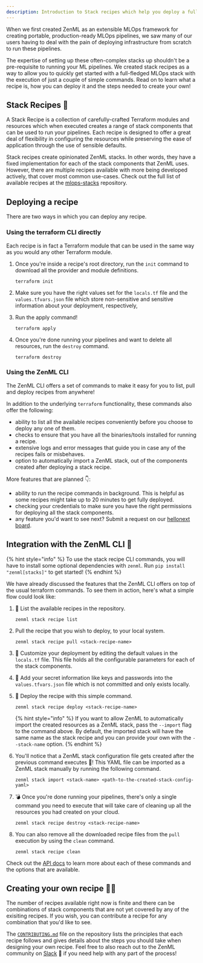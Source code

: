 ```yaml
---
description: Introduction to Stack recipes which help you deploy a full MLOps stack in minutes!
---
```


When we first created ZenML as an extensible MLOps framework for creating portable, production-ready MLOps pipelines, we saw many of our users having to deal with the pain of deploying infrastructure from scratch to run these pipelines. 

The expertise of setting up these often-complex stacks up shouldn't be a pre-requisite to running your ML pipelines. We created stack recipes as a way to allow you to quickly get started with a full-fledged MLOps stack with the execution of just a couple of simple commands. Read on to learn what a recipe is, how you can deploy it and the steps needed to create your own!

## Stack Recipes 🍱

A Stack Recipe is a collection of carefully-crafted Terraform modules and resources which when executed creates a range of stack components that can be used to run your pipelines. Each recipe is designed to offer a great deal of flexibility in configuring the resources while preserving the ease of application through the use of sensible defaults.

Stack recipes create opinionated ZenML stacks. In other words, they have a fixed implementation for each of the stack components that ZenML uses. However, there are multiple recipes available with more being developed actively, that cover most common use-cases. Check out the full list of available recipes at the [mlops-stacks](https://github.com/zenml-io/mlops-stacks) repository.

## Deploying a recipe

There are two ways in which you can deploy any recipe.

### Using the terraform CLI directly

Each recipe is in fact a Terraform module that can be used in the same way as you would any other Terraform module.

1. Once you're inside a recipe's root directory, run the `init` command to download all the provider and module definitions.

    ```
    terraform init
    ```

2. Make sure you have the right values set for the `locals.tf` file and the `values.tfvars.json` file which store non-sensitive and sensitive information about your deployment, respectively,

3. Run the apply command!

    ```
    terraform apply
    ```

4. Once you're done running your pipelines and want to delete all resources, run the `destroy` command.

    ```
    terraform destroy
    ```

### Using the ZenML CLI

The ZenML CLI offers a set of commands to make it easy for you to list, pull and deploy recipes from anywhere!

In addition to the underlying `terraform` functionality, these commands also offer the following:

- ability to list all the available recipes conveniently before you choose to deploy any one of them.
- checks to ensure that you have all the binaries/tools installed for running a recipe.
- extensive logs and error messages that guide you in case any of the recipes fails or misbehaves.
- option to automatically import a ZenML stack, out of the components created after deploying a stack recipe.

More features that are planned 👇: 
- ability to run the recipe commands in background. This is helpful as some recipes might take up to 20 minutes to get fully deployed.
- checking your credentials to make sure you have the right permissions for deploying all the stack components.
- any feature you'd want to see next? Submit a request on our [hellonext board](https://zenml.hellonext.co/roadmap).


## Integration with the ZenML CLI 🙏

{% hint style="info" %}
To use the stack recipe CLI commands, you will have to install some optional dependencies with `zenml`. 
Run `pip install "zenml[stacks]"` to get started! 
{% endhint %}

We have already discussed the features that the ZenML CLI offers on top of the usual terraform commands. To see them in action, here's what a simple flow could look like:

1. 📃 List the available recipes in the repository.

    ```
    zenml stack recipe list
    ```

2. Pull the recipe that you wish to deploy, to your local system.

    ```
    zenml stack recipe pull <stack-recipe-name>
    ``` 

3. 🎨 Customize your deployment by editing the default values in the `locals.tf` file. This file holds all the configurable parameters for each of the stack components.

4. 🔐 Add your secret information like keys and passwords into the `values.tfvars.json` file which is not committed and only exists locally.

5. 🚀 Deploy the recipe with this simple command.

    ```
    zenml stack recipe deploy <stack-recipe-name>
    ```

    {% hint style="info" %}
    If you want to allow ZenML to automatically import the created resources as a ZenML stack, pass the `--import` flag to the command above. By default, the imported stack will have the same name as the stack recipe and you can provide your own with the `--stack-name` option.
    {% endhint %}

6. You'll notice that a ZenML stack configuration file gets created after the previous command executes 🤯! This YAML file can be imported as a ZenML stack manually by running the following command.

    ```
    zenml stack import <stack-name> <path-to-the-created-stack-config-yaml>
    ```

7. 💣 Once you're done running your pipelines, there's only a single command you need to execute that will take care of cleaning up all the resources you had created on your cloud. 

    ```
    zenml stack recipe destroy <stack-recipe-name>
    ```

8. You can also remove all the downloaded recipe files from the `pull` execution by using the `clean` command.

    ```
    zenml stack recipe clean
    ```

Check out the [API docs](https://apidocs.zenml.io/) to learn more about each of these commands and the options that are available.

## Creating your own recipe 🧑‍🍳

The number of recipes available right now is finite and there can be combinations of stack components that are not yet covered by any of the exisiting recipes. If you wish, you can contribute a recipe for any combination that you'd like to see. 

The [`CONTRIBUTING.md`](https://github.com/zenml-io/mlops-stacks/blob/main/CONTRIBUTING.md) file on the repository lists the principles that each recipe follows and gives details about the steps you should take when designing your own recipe. Feel free to also reach out to the ZenML community on [Slack](https://zenml.slack.com/ssb/redirect) 👋 if you need help with any part of the process!  

